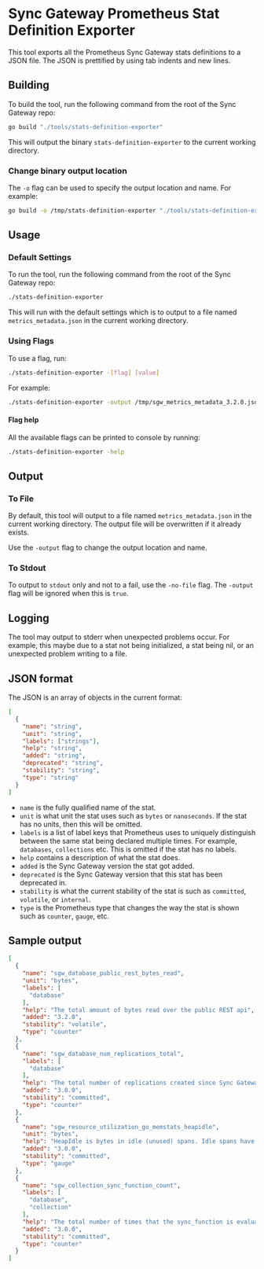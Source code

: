 # Sync Gateway Prometheus Stat Definition Exporter
This tool exports all the Prometheus Sync Gateway stats definitions to a JSON file. The JSON is prettified by using tab indents and new lines.

## Building
To build the tool, run the following command from the root of the Sync Gateway repo:
```bash
go build "./tools/stats-definition-exporter"
```
This will output the binary `stats-definition-exporter` to the current working directory.

### Change binary output location
The `-o` flag can be used to specify the output location and name. For example:
```bash
go build -o /tmp/stats-definition-exporter "./tools/stats-definition-exporter"
```

## Usage
### Default Settings
To run the tool, run the following command from the root of the Sync Gateway repo:
```bash
./stats-definition-exporter
```
This will run with the default settings which is to output to a file named `metrics_metadata.json` in the current working directory. 

### Using Flags
To use a flag, run:
```bash
./stats-definition-exporter -[flag] [value]
```

For example:
```bash
./stats-definition-exporter -output /tmp/sgw_metrics_metadata_3.2.0.json
```
#### Flag help
All the available flags can be printed to console by running:
```bash
./stats-definition-exporter -help
```

## Output
### To File
By default, this tool will output to a file named `metrics_metadata.json` in the current working directory. The output file will be overwritten if it already exists.

Use the `-output` flag to change the output location and name.

### To Stdout
To output to `stdout` only and not to a fail, use the `-no-file` flag. The `-output` flag will be ignored when this is `true`.

## Logging
The tool may output to stderr when unexpected problems occur. For example, this maybe due to a stat not being initialized, a stat being nil, or an unexpected problem writing to a file.

## JSON format
The JSON is an array of objects in the current format:
```json
[
  {
    "name": "string",
    "unit": "string",
    "labels": ["strings"],
    "help": "string",
    "added": "string",
    "deprecated": "string",
    "stability": "string",
    "type": "string"
  }
]
```

- `name` is the fully qualified name of the stat.
- `unit` is what unit the stat uses such as `bytes` or `nanoseconds`. If the stat has no units, then this will be omitted.
- `labels` is a list of label keys that Prometheus uses to uniquely distinguish between the same stat being declared multiple times. For example, `databases`, `collections` etc. This is omitted if the stat has no labels.
- `help` contains a description of what the stat does.
- `added` is the Sync Gateway version the stat got added.
- `deprecated` is the Sync Gateway version that this stat has been deprecated in.
- `stability` is what the current stability of the stat is such as `committed`, `volatile`, or `internal`.
- `type` is the Prometheus type that changes the way the stat is shown such as `counter`, `gauge`, etc.

## Sample output
```json
[
  {
    "name": "sgw_database_public_rest_bytes_read",
    "unit": "bytes",
    "labels": [
      "database"
    ],
    "help": "The total amount of bytes read over the public REST api",
    "added": "3.2.0",
    "stability": "volatile",
    "type": "counter"
  },
  {
    "name": "sgw_database_num_replications_total",
    "labels": [
      "database"
    ],
    "help": "The total number of replications created since Sync Gateway node startup.",
    "added": "3.0.0",
    "stability": "committed",
    "type": "counter"
  },
  {
    "name": "sgw_resource_utilization_go_memstats_heapidle",
    "unit": "bytes",
    "help": "HeapIdle is bytes in idle (unused) spans. Idle spans have no objects in them. These spans could be (and may already have been) returned to the OS, or they can be reused for heap allocations, or they can be reused as stack memory. HeapIdle minus HeapReleased estimates the amount of memory that could be returned to the OS, but is being retained by the runtime so it can grow the heap without requesting more memory from the OS. If this difference is significantly larger than the heap size, it indicates there was a recent transient spike in live heap size.",
    "added": "3.0.0",
    "stability": "committed",
    "type": "gauge"
  },
  {
    "name": "sgw_collection_sync_function_count",
    "labels": [
      "database",
      "collection"
    ],
    "help": "The total number of times that the sync_function is evaluated for this collection.",
    "added": "3.0.0",
    "stability": "committed",
    "type": "counter"
  }
]
```